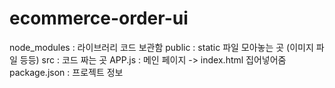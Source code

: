 # ecommerce-order-ui

node_modules : 라이브러리 코드 보관함
public : static 파일 모아놓는 곳 (이미지 파일 등등)
src : 코드 짜는 곳
    APP.js : 메인 페이지 -> index.html 집어넣어줌
package.json : 프로젝트 정보
